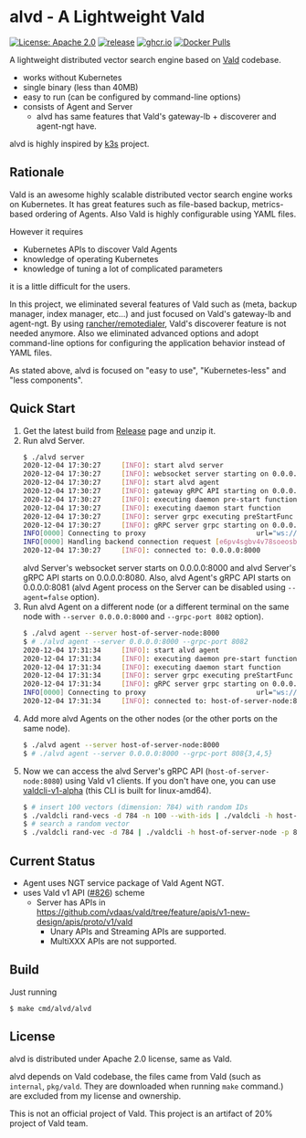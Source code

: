 alvd - A Lightweight Vald
===

[![License: Apache 2.0](https://img.shields.io/github/license/rinx/alvd.svg?style=flat-square)](https://opensource.org/licenses/Apache-2.0)
[![release](https://img.shields.io/github/release/rinx/alvd.svg?style=flat-square)](https://github.com/rinx/alvd/releases/latest)
[![ghcr.io](https://img.shields.io/badge/ghcr.io-rinx%2Falvd-brightgreen?logo=docker&style=flat-square)](https://github.com/users/rinx/packages/container/package/alvd)
[![Docker Pulls](https://img.shields.io/docker/pulls/rinx/alvd.svg?style=flat-square)](https://hub.docker.com/r/rinx/alvd)

A lightweight distributed vector search engine based on [Vald](https://vald.vdaas.org) codebase.

- works without Kubernetes
- single binary (less than 40MB)
- easy to run (can be configured by command-line options)
- consists of Agent and Server
    - alvd has same features that Vald's gateway-lb + discoverer and agent-ngt have.

alvd is highly inspired by [k3s](https://k3s.io) project.


Rationale
---

Vald is an awesome highly scalable distributed vector search engine works on Kubernetes.
It has great features such as file-based backup, metrics-based ordering of Agents. Also Vald is highly configurable using YAML files.

However it requires

- Kubernetes APIs to discover Vald Agents
- knowledge of operating Kubernetes
- knowledge of tuning a lot of complicated parameters

it is a little difficult for the users.

In this project, we eliminated several features of Vald such as (meta, backup manager, index manager, etc...) and just focused on Vald's gateway-lb and agent-ngt.
By using [rancher/remotedialer](https://github.com/rancher/remotedialer), Vald's discoverer feature is not needed anymore.
Also we eliminated advanced options and adopt command-line options for configuring the application behavior instead of YAML files.

As stated above, alvd is focused on "easy to use", "Kubernetes-less" and "less components".

Quick Start
---

1. Get the latest build from [Release](https://github.com/rinx/alvd/releases) page and unzip it.
2. Run alvd Server.
    ```sh
    $ ./alvd server
    2020-12-04 17:30:27     [INFO]: start alvd server
    2020-12-04 17:30:27     [INFO]: websocket server starting on 0.0.0.0:8000
    2020-12-04 17:30:27     [INFO]: start alvd agent
    2020-12-04 17:30:27     [INFO]: gateway gRPC API starting on 0.0.0.0:8080
    2020-12-04 17:30:27     [INFO]: executing daemon pre-start function
    2020-12-04 17:30:27     [INFO]: executing daemon start function
    2020-12-04 17:30:27     [INFO]: server grpc executing preStartFunc
    2020-12-04 17:30:27     [INFO]: gRPC server grpc starting on 0.0.0.0:8081
    INFO[0000] Connecting to proxy                           url="ws://0.0.0.0:8000/connect"
    INFO[0000] Handling backend connection request [e6pv4sgbv4v78soeosb0]
    2020-12-04 17:30:27     [INFO]: connected to: 0.0.0.0:8000
    ```
    alvd Server's websocket server starts on 0.0.0.0:8000 and alvd Server's gRPC API starts on 0.0.0.0:8080.
    Also, alvd Agent's gRPC API starts on 0.0.0.0:8081 (alvd Agent process on the Server can be disabled using `--agent=false` option).
3. Run alvd Agent on a different node (or a different terminal on the same node with `--server 0.0.0.0:8000` and `--grpc-port 8082` option).
    ```sh
    $ ./alvd agent --server host-of-server-node:8000
    $ # ./alvd agent --server 0.0.0.0:8000 --grpc-port 8082
    2020-12-04 17:31:34     [INFO]: start alvd agent
    2020-12-04 17:31:34     [INFO]: executing daemon pre-start function
    2020-12-04 17:31:34     [INFO]: executing daemon start function
    2020-12-04 17:31:34     [INFO]: server grpc executing preStartFunc
    2020-12-04 17:31:34     [INFO]: gRPC server grpc starting on 0.0.0.0:8081
    INFO[0000] Connecting to proxy                           url="ws://host-of-server-node:8000/connect"
    2020-12-04 17:31:34     [INFO]: connected to: host-of-server-node:8000
    ```
4. Add more alvd Agents on the other nodes (or the other ports on the same node).
    ```sh
    $ ./alvd agent --server host-of-server-node:8000
    $ # ./alvd agent --server 0.0.0.0:8000 --grpc-port 808{3,4,5}
    ```
5. Now we can access the alvd Server's gRPC API (`host-of-server-node:8080`) using Vald v1 clients.
    If you don't have one, you can use [valdcli-v1-alpha](https://github.com/vdaas/vald-client-clj/pull/14#issuecomment-738521578) (this CLI is built for linux-amd64).
    ```sh
    $ # insert 100 vectors (dimension: 784) with random IDs
    $ ./valdcli rand-vecs -d 784 -n 100 --with-ids | ./valdcli -h host-of-server-node -p 8080 stream-insert
    $ # search a random vector
    $ ./valdcli rand-vec -d 784 | ./valdcli -h host-of-server-node -p 8080 search
    ```

Current Status
---

- Agent uses NGT service package of Vald Agent NGT.
- uses Vald v1 API ([#826](https://github.com/vdaas/vald/pull/826)) scheme
    - Server has APIs in https://github.com/vdaas/vald/tree/feature/apis/v1-new-design/apis/proto/v1/vald
        - Unary APIs and Streaming APIs are supported.
        - MultiXXX APIs are not supported.


Build
---

Just running

    $ make cmd/alvd/alvd


License
---

alvd is distributed under Apache 2.0 license, same as Vald.

alvd depends on Vald codebase, the files came from Vald (such as `internal`, `pkg/vald`. They are downloaded when running `make` command.) are excluded from my license and ownership.

This is not an official project of Vald. This project is an artifact of 20% project of Vald team.

